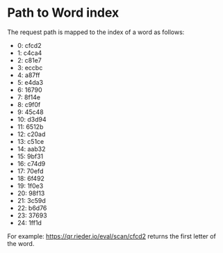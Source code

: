 # Path to Word index

The request path is mapped to the index of a word as follows:
 * 0: cfcd2
 * 1: c4ca4
 * 2: c81e7
 * 3: eccbc
 * 4: a87ff
 * 5: e4da3
 * 6: 16790
 * 7: 8f14e
 * 8: c9f0f
 * 9: 45c48
 * 10: d3d94
 * 11: 6512b
 * 12: c20ad
 * 13: c51ce
 * 14: aab32
 * 15: 9bf31
 * 16: c74d9
 * 17: 70efd
 * 18: 6f492
 * 19: 1f0e3
 * 20: 98f13
 * 21: 3c59d
 * 22: b6d76
 * 23: 37693
 * 24: 1ff1d

For example: https://qr.rieder.io/eval/scan/cfcd2 returns the first letter of the word.
